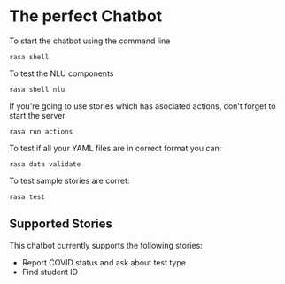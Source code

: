 # The perfect Chatbot

To start the chatbot using the command line
```
rasa shell
```

To test the NLU components
```
rasa shell nlu
```

If you're going to use stories which has asociated actions, don't forget to start the server
```
rasa run actions
```

To test if all your YAML files are in correct format you can:
```
rasa data validate
```

To test sample stories are corret:
```
rasa test
```

## Supported Stories
This chatbot currently supports the following stories:

* Report COVID status and ask about test type
* Find student ID
